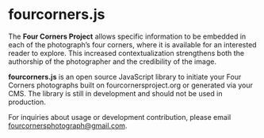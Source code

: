 # fourcorners.js

The **Four Corners Project** allows specific information to be embedded in each of the photograph’s four corners, where it is available for an interested reader to explore. This increased contextualization strengthens both the authorship of the photographer and the credibility of the image.


**fourcorners.js** is an open source JavaScript library to initiate your Four Corners photographs built on fourcornersproject.org or generated via your CMS. The library is still in development and should not be used in production.

For inquiries about usage or development contribution, please email [fourcornersphotograph@gmail.com](mailto:fourcornersphotograph@gmail.com).
